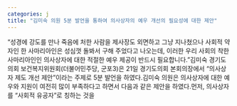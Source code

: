```yaml
---
categories: j
title: "김미숙 의원 5분 발언을 통하여 의사상자의 예우 개선의 필요성에 대한 제안"
---
```

“성경에 강도를 만나 죽음에 처한 사람을 제사장도 외면하고 그냥 지나쳤으나 사회적 약자인 한 사마리아인은 성심껏 돌봐서 구해 주었다고 나오는데, 이러한 우리 사회의 착한 사마리아인인 의사상자에 대한 적절한 예우 제공이 반드시 필요합니다.”김미숙 경기도의회 보건복지위원회(더불어민주당, 군포3)은 21일 경기도의회 본회의장에서 “의사상자 제도 개선 제안”이라는 주제로 5분 발언을 하였다.김미숙 의원은 의사상자에 대한 예우와 지원이 여전히 많이 부족하다고 하면서 다음과 같은 제안을 하였다.먼저, 의사상자를 “사회적 유공자”로 칭하는 것을